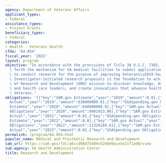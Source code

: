```yaml
---
agency: Department of Veterans Affairs
applicant_types:
- Federal
assistance_types:
- Project Grants
beneficiary_types:
- Federal
categories:
- Health - Veterans Health
cfda: '64.054'
fiscal_year: '2022'
layout: program
objective: "In accordance with the provisions of Title 38 U.S.C. 7303, this part sets\
  \ forth the mechanism for VA medical facilities to submit applications for VA employees\
  \ to conduct research for the purpose of improving Veterans\u2019 health and well-being.\
  \ Investigator-initiated research proposals is the foundation to achieving the Office\
  \ of Research and Development (ORD) mission to discover knowledge, develop VA researchers\
  \ and health care leaders, and create innovations that advance health care for our\
  \ Veterans."
obligations: '[{"key":"SAM.gov Estimate","year":"2019","amount":0.0},{"key":"SAM.gov
  Actual","year":"2019","amount":638000000.0},{"key":"USASpending.gov Obligations","year":"2019","amount":3017657.29},{"key":"SAM.gov
  Estimate","year":"2020","amount":648000000.0},{"key":"SAM.gov Actual","year":"2020","amount":0.0},{"key":"USASpending.gov
  Obligations","year":"2020","amount":8401923.06},{"key":"SAM.gov Estimate","year":"2021","amount":669000000.0},{"key":"SAM.gov
  Actual","year":"2021","amount":0.0},{"key":"USASpending.gov Obligations","year":"2021","amount":4265652.64},{"key":"SAM.gov
  Estimate","year":"2022","amount":0.0},{"key":"SAM.gov Actual","year":"2022","amount":882000000.0},{"key":"USASpending.gov
  Obligations","year":"2022","amount":11326189.61},{"key":"SAM.gov Estimate","year":"2023","amount":916000000.0},{"key":"SAM.gov
  Actual","year":"2023","amount":0.0},{"key":"USASpending.gov Obligations","year":"2023","amount":4591925.41}]'
permalink: /program/64.054.html
popular_name: Medical and Prosthetic Research and Development
sam_url: https://sam.gov/fal/a6ccd08d75404c62b0d9ace5e21f1ad0/view
sub-agency: VA Health Administration Center
title: Research and Development
---
```

